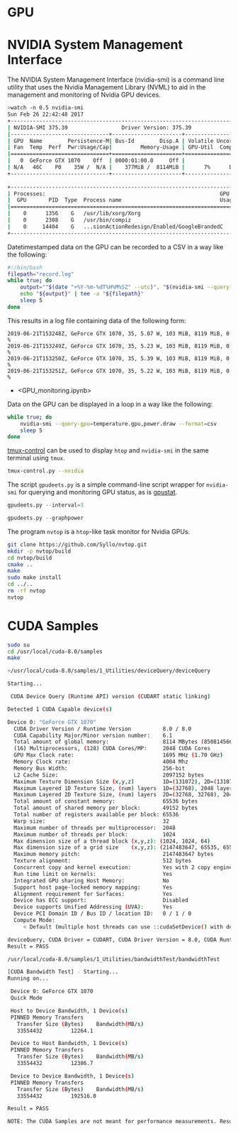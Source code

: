 # GPU

# NVIDIA System Management Interface

The NVIDIA System Management Interface (nvidia-smi) is a command line utility that uses the Nvidia Management Library (NVML) to aid in the management and monitoring of Nvidia GPU devices.

```Bash
>watch -n 0.5 nvidia-smi
Sun Feb 26 22:42:48 2017       
+-----------------------------------------------------------------------------+
| NVIDIA-SMI 375.39                 Driver Version: 375.39                    |
|-------------------------------+----------------------+----------------------+
| GPU  Name        Persistence-M| Bus-Id        Disp.A | Volatile Uncorr. ECC |
| Fan  Temp  Perf  Pwr:Usage/Cap|         Memory-Usage | GPU-Util  Compute M. |
|===============================+======================+======================|
|   0  GeForce GTX 1070    Off  | 0000:01:00.0     Off |                  N/A |
| N/A   46C    P0    35W /  N/A |    377MiB /  8114MiB |      7%      Default |
+-------------------------------+----------------------+----------------------+
                                                                               
+-----------------------------------------------------------------------------+
| Processes:                                                       GPU Memory |
|  GPU       PID  Type  Process name                               Usage      |
|=============================================================================|
|    0      1356    G   /usr/lib/xorg/Xorg                             221MiB |
|    0      2308    G   /usr/bin/compiz                                126MiB |
|    0     14404    G   ...sionActionRedesign/Enabled/GoogleBrandedC    27MiB |
+-----------------------------------------------------------------------------+
```

Datetimestamped data on the GPU can be recorded to a CSV in a way like the following:

```Bash
#!/bin/bash
filepath="record.log"
while true; do
    output=""$(date "+%Y-%m-%dT%H%M%SZ" --utc)", "$(nvidia-smi --query-gpu=name,temperature.gpu,power.draw,memory.used,memory.total,utilization.gpu --format=csv,noheader)$""
    echo "${output}" | tee -a "${filepath}"
    sleep 5
done
```

This results in a log file containing data of the following form:

```CSV
2019-06-21T153248Z, GeForce GTX 1070, 35, 5.07 W, 103 MiB, 8119 MiB, 0 %
2019-06-21T153249Z, GeForce GTX 1070, 35, 5.23 W, 103 MiB, 8119 MiB, 0 %
2019-06-21T153250Z, GeForce GTX 1070, 35, 5.39 W, 103 MiB, 8119 MiB, 0 %
2019-06-21T153251Z, GeForce GTX 1070, 35, 5.22 W, 103 MiB, 8119 MiB, 0 %
```

- <GPU_monitoring.ipynb>

Data on the GPU can be displayed in a loop in a way like the following:

```Bash
while true; do
    nvidia-smi --query-gpu=temperature.gpu,power.draw --format=csv
    sleep 5
done
```

[tmux-control](https://github.com/wdbm/tmux-control) can be used to display `htop` and `nvidia-smi` in the same terminal using `tmux`.

```Bash
tmux-control.py --nvidia
```

The script `gpudeets.py` is a simple command-line script wrapper for `nvidia-smi` for querying and monitoring GPU status, as is [gpustat](https://github.com/wookayin/gpustat).

```Python
gpudeets.py --interval=3
```

```Python
gpudeets.py --graphpower
```

The program `nvtop` is a `htop`-like task monitor for Nvidia GPUs.

```Bash
git clone https://github.com/Syllo/nvtop.git
mkdir -p nvtop/build
cd nvtop/build
cmake ..
make
sudo make install
cd ../..
rm -rf nvtop
nvtop
```

# CUDA Samples

```Bash
sudo su
cd /usr/local/cuda-8.0/samples
make
```

```Bash
>/usr/local/cuda-8.0/samples/1_Utilities/deviceQuery/deviceQuery

Starting...

 CUDA Device Query (Runtime API) version (CUDART static linking)

Detected 1 CUDA Capable device(s)

Device 0: "GeForce GTX 1070"
  CUDA Driver Version / Runtime Version          8.0 / 8.0
  CUDA Capability Major/Minor version number:    6.1
  Total amount of global memory:                 8114 MBytes (8508145664 bytes)
  (16) Multiprocessors, (128) CUDA Cores/MP:     2048 CUDA Cores
  GPU Max Clock rate:                            1695 MHz (1.70 GHz)
  Memory Clock rate:                             4004 Mhz
  Memory Bus Width:                              256-bit
  L2 Cache Size:                                 2097152 bytes
  Maximum Texture Dimension Size (x,y,z)         1D=(131072), 2D=(131072, 65536), 3D=(16384, 16384, 16384)
  Maximum Layered 1D Texture Size, (num) layers  1D=(32768), 2048 layers
  Maximum Layered 2D Texture Size, (num) layers  2D=(32768, 32768), 2048 layers
  Total amount of constant memory:               65536 bytes
  Total amount of shared memory per block:       49152 bytes
  Total number of registers available per block: 65536
  Warp size:                                     32
  Maximum number of threads per multiprocessor:  2048
  Maximum number of threads per block:           1024
  Max dimension size of a thread block (x,y,z): (1024, 1024, 64)
  Max dimension size of a grid size    (x,y,z): (2147483647, 65535, 65535)
  Maximum memory pitch:                          2147483647 bytes
  Texture alignment:                             512 bytes
  Concurrent copy and kernel execution:          Yes with 2 copy engine(s)
  Run time limit on kernels:                     Yes
  Integrated GPU sharing Host Memory:            No
  Support host page-locked memory mapping:       Yes
  Alignment requirement for Surfaces:            Yes
  Device has ECC support:                        Disabled
  Device supports Unified Addressing (UVA):      Yes
  Device PCI Domain ID / Bus ID / location ID:   0 / 1 / 0
  Compute Mode:
     < Default (multiple host threads can use ::cudaSetDevice() with device simultaneously) >

deviceQuery, CUDA Driver = CUDART, CUDA Driver Version = 8.0, CUDA Runtime Version = 8.0, NumDevs = 1, Device0 = GeForce GTX 1070
Result = PASS
```

```Bash
/usr/local/cuda-8.0/samples/1_Utilities/bandwidthTest/bandwidthTest

[CUDA Bandwidth Test] - Starting...
Running on...

 Device 0: GeForce GTX 1070
 Quick Mode

 Host to Device Bandwidth, 1 Device(s)
 PINNED Memory Transfers
   Transfer Size (Bytes)	Bandwidth(MB/s)
   33554432			12264.1

 Device to Host Bandwidth, 1 Device(s)
 PINNED Memory Transfers
   Transfer Size (Bytes)	Bandwidth(MB/s)
   33554432			12386.7

 Device to Device Bandwidth, 1 Device(s)
 PINNED Memory Transfers
   Transfer Size (Bytes)	Bandwidth(MB/s)
   33554432			192516.0

Result = PASS

NOTE: The CUDA Samples are not meant for performance measurements. Results may vary when GPU Boost is enabled.
```
